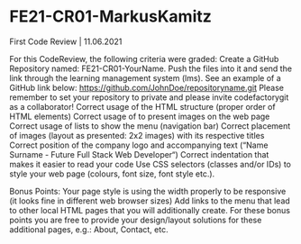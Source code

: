 # FE21-CR01-MarkusKamitz
First Code Review |  11.06.2021

For this CodeReview, the following criteria were graded:
Create a GitHub Repository named: FE21-CR01-YourName. Push the files into it and send the link through the learning management system (lms). See an example of a GitHub link below: https://github.com/JohnDoe/repositoryname.git Please remember to set your repository to private and please invite codefactorygit as a collaborator!
Correct usage of the HTML structure (proper order of HTML elements)
Correct usage of  to present images on the web page
Correct usage of lists to show the menu (navigation bar)
Correct placement of images (layout as presented: 2x2 images) with its respective titles
Correct position of the company logo and accompanying text (“Name Surname - Future Full Stack Web Developer“)
Correct indentation that makes it easier to read your code
Use CSS selectors (classes and/or IDs) to style your web page (colours, font size, font style etc.).

Bonus Points:
Your page style is using the width properly to be responsive (it looks fine in different web browser sizes)
Add links to the menu that lead to other local HTML pages that you will additionally create. For these bonus points you are free to provide your design/layout solutions for these additional pages, e.g.: About, Contact, etc.

